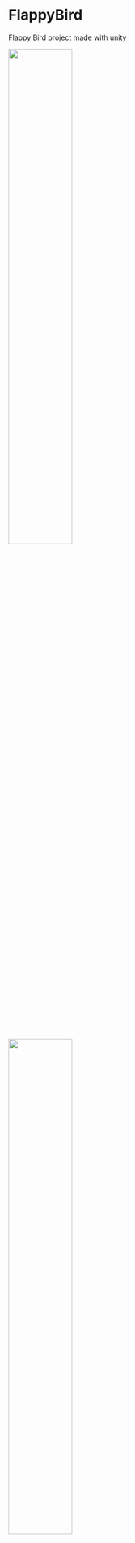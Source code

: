 # FlappyBird
Flappy Bird project made with unity

<img src="https://user-images.githubusercontent.com/69446798/227821892-b717d17e-e712-4a0b-88aa-83d2121ac47c.jpg" width="50%" height="50%">  <img src="https://user-images.githubusercontent.com/69446798/227821902-1efdcf4e-7979-4325-be00-1da20f45d59d.jpg" width="50%" height="50%">
<img src="https://user-images.githubusercontent.com/69446798/227821907-c13b5686-cc74-4b35-9a74-a70566b5aea6.jpg" width="50%" height="50%">  <img src="https://user-images.githubusercontent.com/69446798/227821913-2a707d39-1631-4dc7-a424-a4c5a85ea407.jpg" width="50%" height="50%">
